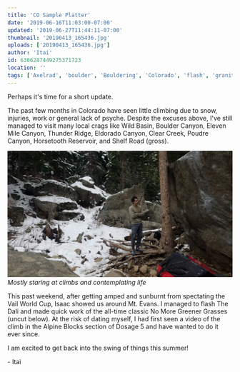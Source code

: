 ```yaml
---
title: 'CO Sample Platter'
date: '2019-06-16T11:03:00-07:00'
updated: '2019-06-27T11:44:11-07:00'
thumbnail: '20190413_165436.jpg'
uploads: ['20190413_165436.jpg']
author: 'Itai'
id: 6386287449275371723
location: ''
tags: ['Axelrad', 'boulder', 'Bouldering', 'Colorado', 'flash', 'granite', 'v12', 'wild']
---
```

Perhaps it's time for a short update.

The past few months in Colorado have seen little climbing due to snow, injuries, work or general lack of psyche. Despite the excuses above, I've still managed to visit many local crags like Wild Basin, Boulder Canyon, Eleven Mile Canyon, Thunder Ridge, Eldorado Canyon, Clear Creek, Poudre Canyon, Horsetooth Reservoir, and Shelf Road (gross).

![image alt](uploads/20190413_165436.jpg)*Mostly staring at climbs and contemplating life*

This past weekend, after getting amped and sunburnt from spectating the Vail World Cup, Isaac showed us around Mt. Evans. I managed to flash The Dali and made quick work of the all-time classic No More Greener Grasses (uncut below). At the risk of dating myself, I had first seen a video of the climb in the Alpine Blocks section of Dosage 5 and have wanted to do it ever since.

I am excited to get back into the swing of things this summer!

\- Itai
